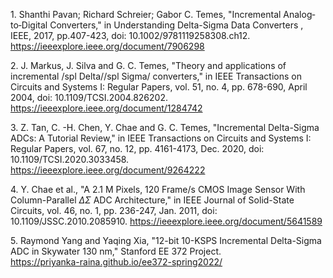 1\. Shanthi Pavan; Richard Schreier; Gabor C. Temes, "Incremental Analog‐to‐Digital Converters," in Understanding Delta-Sigma Data Converters , IEEE, 2017, pp.407-423, doi: 10.1002/9781119258308.ch12.
https://ieeexplore.ieee.org/document/7906298

2\. J. Markus, J. Silva and G. C. Temes, "Theory and applications of incremental /spl Delta//spl Sigma/ converters," in IEEE Transactions on Circuits and Systems I: Regular Papers, vol. 51, no. 4, pp. 678-690, April 2004, doi: 10.1109/TCSI.2004.826202.
https://ieeexplore.ieee.org/document/1284742

3\. Z. Tan, C. -H. Chen, Y. Chae and G. C. Temes, "Incremental Delta-Sigma ADCs: A Tutorial Review," in IEEE Transactions on Circuits and Systems I: Regular Papers, vol. 67, no. 12, pp. 4161-4173, Dec. 2020, doi: 10.1109/TCSI.2020.3033458.
https://ieeexplore.ieee.org/document/9264222

4\. Y. Chae et al., "A 2.1 M Pixels, 120 Frame/s CMOS Image Sensor With Column-Parallel $\Delta \Sigma$ ADC Architecture," in IEEE Journal of Solid-State Circuits, vol. 46, no. 1, pp. 236-247, Jan. 2011, doi: 10.1109/JSSC.2010.2085910.
https://ieeexplore.ieee.org/document/5641589

5\. Raymond Yang and Yaqing Xia, "12-bit 10-KSPS Incremental Delta-Sigma ADC in Skywater 130 nm," Stanford EE 372 Project.  
https://priyanka-raina.github.io/ee372-spring2022/
